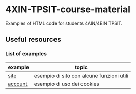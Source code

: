 # 4XIN-TPSIT-course-material
Examples of HTML code for students 4AIN/4BIN TPSIT.
## Useful resources
### List of examples
| example                     | topic                                     |
| --------------------------- | ----------------------------------------- |
| [site](examples/site)       | esempio di sito con alcune funzioni utili |
| [account](examples/account) | esempio di uso dei cookies                |
